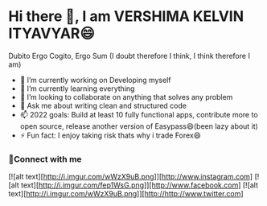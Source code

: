 
<h1 >Hi there 👋, I am VERSHIMA KELVIN ITYAVYAR😄</h1>

Dubito Ergo Cogito, Ergo Sum (I doubt therefore I think, I think therefore I am)

- 🔭 I’m currently working on Developing myself
- 🌱 I’m currently learning everything
- 👯 I’m looking to collaborate on anything that solves any problem
- 💬 Ask me about writing clean and structured code
- 📫 2022 goals: Build at least 10 fully functional apps, contribute more to open source, release another version of Easypass😄(been lazy about it)
- ⚡ Fun fact: I enjoy taking risk thats why i trade Forex😄

### 🤝Connect with me

[![alt text][http://i.imgur.com/wWzX9uB.png]][http://www.instagram.com]
[![alt text][http://i.imgur.com/fep1WsG.png]][http://www.facebook.com]
[![alt text][http://i.imgur.com/wWzX9uB.png]][http://http://www.twitter.com]
              
